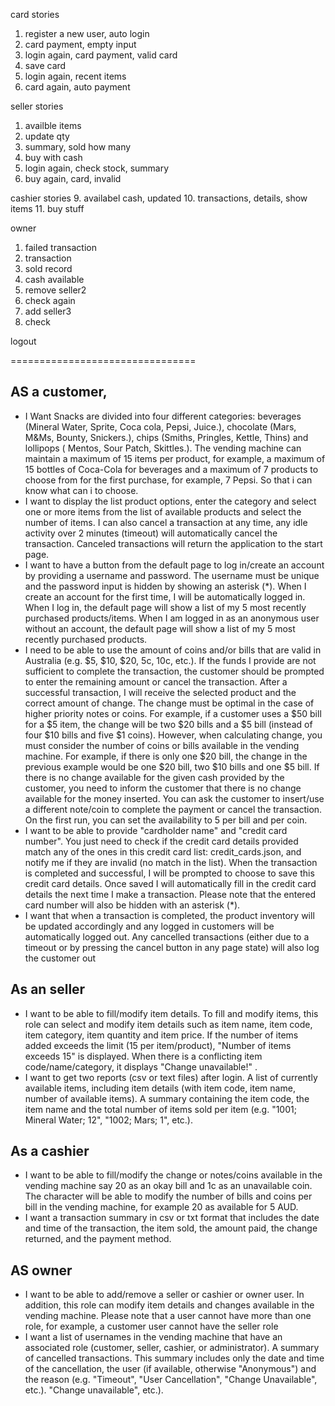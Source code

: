 
card stories
1. register a new user, auto login
2. card payment, empty input 
3. login again, card payment, valid card
3. save card
4. login again, recent items
5. card again, auto payment

seller stories
1. availble items
2. update qty
3. summary, sold how many
4. buy with cash
5. login again, check stock, summary
6. buy again, card, invalid

cashier stories
9. availabel cash, updated
10. transactions, details, show items
11. buy stuff

owner
1. failed transaction
2. transaction
3. sold record
4. cash available
5. remove seller2
6. check again
7. add seller3
8. check

logout





















================================
## AS a customer,
- I Want Snacks are divided into four different categories: beverages (Mineral Water, Sprite, Coca cola, Pepsi, Juice.),
  chocolate (Mars, M&Ms, Bounty, Snickers.), chips (Smiths, Pringles, Kettle, Thins)
  and lollipops ( Mentos, Sour Patch, Skittles.). The vending machine can maintain a maximum of 15 items per product, for example,
  a maximum of 15 bottles of Coca-Cola for beverages and a maximum of 7 products to choose from for the first purchase, for example, 7 Pepsi. So that i can know what can i to choose.
- I want to display the list product options, enter the category and select one or more items from the list of available products and select the number of items.
  I can also cancel a transaction at any time, any idle activity over 2 minutes (timeout) will automatically cancel the transaction. Canceled transactions will return the application to the start page.
- I want to have a button from the default page to log in/create an account by providing a username and password.
  The username must be unique and the password input is hidden by showing an asterisk (*). When I create an account for the first time,
  I will be automatically logged in. When I log in, the default page will show a list of my 5 most recently purchased products/items. When I am logged in as an anonymous user without an account,
  the default page will show a list of my 5 most recently purchased products.
- I need to be able to use the amount of coins and/or bills that are valid in Australia (e.g. $5, $10, $20, 5c, 10c, etc.). If the funds I provide are not sufficient to complete the transaction, the customer should be prompted to enter the remaining amount or cancel the transaction.
  After a successful transaction, I will receive the selected product and the correct amount of change.
  The change must be optimal in the case of higher priority notes or coins. For example, if a customer uses a $50 bill for a $5 item,
  the change will be two $20 bills and a $5 bill (instead of four $10 bills and five $1 coins). However, when calculating change, you must consider the number of coins or bills available in the vending machine.
  For example, if there is only one $20 bill, the change in the previous example would be one $20 bill, two $10 bills and one $5 bill.
  If there is no change available for the given cash provided by the customer, you need to inform the customer that there is no change available for the money inserted.
  You can ask the customer to insert/use a different note/coin to complete the payment or cancel the transaction. On the first run, you can set the availability to 5 per bill and per coin.
- I want to be able to provide "cardholder name" and "credit card number".
  You just need to check if the credit card details provided match any of the ones in this credit card list: credit_cards.json, and notify me if they are invalid (no match in the list).
  When the transaction is completed and successful, I will be prompted to choose to save this credit card details.
  Once saved I will automatically fill in the credit card details the next time I make a transaction. Please note that the entered card number will also be hidden with an asterisk (*).
- I want that when a transaction is completed, the product inventory will be updated accordingly and any logged in customers will be automatically logged out.
  Any cancelled transactions (either due to a timeout or by pressing the cancel button in any page state) will also log the customer out
## As an seller
- I want to be able to fill/modify item details. To fill and modify items, this role can select and modify item details such as item name, item code, item category, item quantity and item price.
  If the number of items added exceeds the limit (15 per item/product), "Number of items exceeds 15" is displayed.
  When there is a conflicting item code/name/category, it displays "Change unavailable!" .
- I want to get two reports (csv or text files) after login.
  A list of currently available items, including item details (with item code, item name, number of available items).
  A summary containing the item code, the item name and the total number of items sold per item (e.g. "1001; Mineral Water; 12", "1002; Mars; 1", etc.).


## As a cashier
- I want to be able to fill/modify the change or notes/coins available in the vending machine say 20 as an okay bill and 1c as an unavailable coin.
  The character will be able to modify the number of bills and coins per bill in the vending machine, for example 20 as available for 5 AUD.
- I want a transaction summary in csv or txt format that includes the date and time of the transaction, the item sold, the amount paid, the change returned, and the payment method.
## AS owner
- I want to be able to add/remove a seller or cashier or owner user. In addition, this role can modify item details and changes available in the vending machine.
  Please note that a user cannot have more than one role, for example, a customer user cannot have the seller role
- I want a list of usernames in the vending machine that have an associated role (customer, seller, cashier, or administrator).
  A summary of cancelled transactions. This summary includes only the date and time of the cancellation, the user (if available, otherwise "Anonymous") and the reason (e.g. "Timeout", "User Cancellation", "Change Unavailable", etc.). "Change unavailable", etc.).

